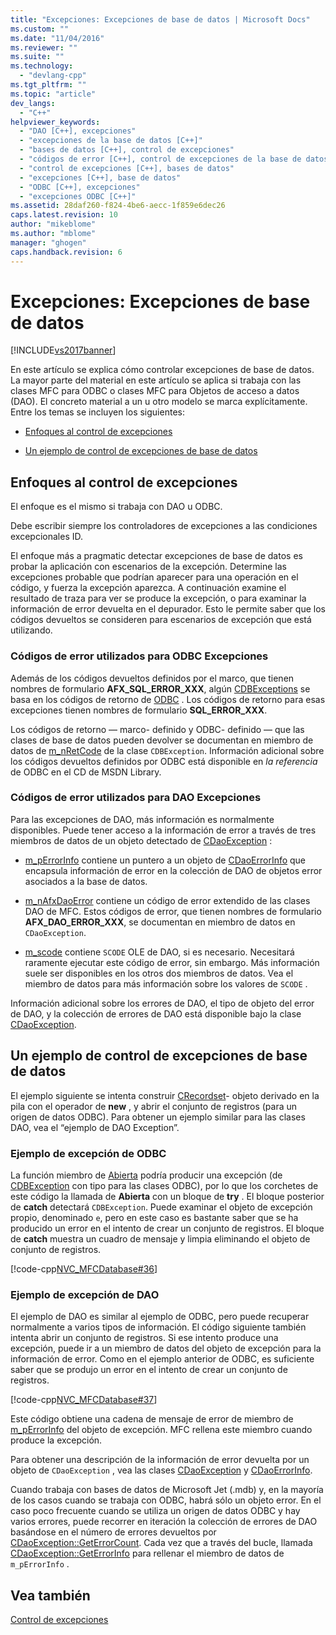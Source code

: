 ```yaml
---
title: "Excepciones: Excepciones de base de datos | Microsoft Docs"
ms.custom: ""
ms.date: "11/04/2016"
ms.reviewer: ""
ms.suite: ""
ms.technology: 
  - "devlang-cpp"
ms.tgt_pltfrm: ""
ms.topic: "article"
dev_langs: 
  - "C++"
helpviewer_keywords: 
  - "DAO [C++], excepciones"
  - "excepciones de la base de datos [C++]"
  - "bases de datos [C++], control de excepciones"
  - "códigos de error [C++], control de excepciones de la base de datos"
  - "control de excepciones [C++], bases de datos"
  - "excepciones [C++], base de datos"
  - "ODBC [C++], excepciones"
  - "excepciones ODBC [C++]"
ms.assetid: 28daf260-f824-4be6-aecc-1f859e6dec26
caps.latest.revision: 10
author: "mikeblome"
ms.author: "mblome"
manager: "ghogen"
caps.handback.revision: 6
---
```

# Excepciones: Excepciones de base de datos
[!INCLUDE[vs2017banner](../assembler/inline/includes/vs2017banner.md)]

En este artículo se explica cómo controlar excepciones de base de datos.  La mayor parte del material en este artículo se aplica si trabaja con las clases MFC para ODBC o clases MFC para Objetos de acceso a datos \(DAO\).  El concreto material a un u otro modelo se marca explícitamente.  Entre los temas se incluyen los siguientes:  
  
-   [Enfoques al control de excepciones](#_core_approaches_to_exception_handling)  
  
-   [Un ejemplo de control de excepciones de base de datos](#_core_a_database_exception.2d.handling_example)  
  
##  <a name="_core_approaches_to_exception_handling"></a> Enfoques al control de excepciones  
 El enfoque es el mismo si trabaja con DAO u ODBC.  
  
 Debe escribir siempre los controladores de excepciones a las condiciones excepcionales ID.  
  
 El enfoque más a pragmatic detectar excepciones de base de datos es probar la aplicación con escenarios de la excepción.  Determine las excepciones probable que podrían aparecer para una operación en el código, y fuerza la excepción aparezca.  A continuación examine el resultado de traza para ver se produce la excepción, o para examinar la información de error devuelta en el depurador.  Esto le permite saber que los códigos devueltos se consideren para escenarios de excepción que está utilizando.  
  
### Códigos de error utilizados para ODBC Excepciones  
 Además de los códigos devueltos definidos por el marco, que tienen nombres de formulario **AFX\_SQL\_ERROR\_XXX**, algún [CDBExceptions](../mfc/reference/cdbexception-class.md) se basa en los códigos de retorno de [ODBC](../data/odbc/odbc-basics.md) .  Los códigos de retorno para esas excepciones tienen nombres de formulario **SQL\_ERROR\_XXX**.  
  
 Los códigos de retorno — marco\- definido y ODBC\- definido — que las clases de base de datos pueden devolver se documentan en miembro de datos de [m\_nRetCode](../Topic/CDBException::m_nRetCode.md) de la clase `CDBException`.  Información adicional sobre los códigos devueltos definidos por ODBC está disponible en *la referencia* de ODBC en el CD de MSDN Library.  
  
### Códigos de error utilizados para DAO Excepciones  
 Para las excepciones de DAO, más información es normalmente disponibles.  Puede tener acceso a la información de error a través de tres miembros de datos de un objeto detectado de [CDaoException](../mfc/reference/cdaoexception-class.md) :  
  
-   [m\_pErrorInfo](../Topic/CDaoException::m_pErrorInfo.md) contiene un puntero a un objeto de [CDaoErrorInfo](../mfc/reference/cdaoerrorinfo-structure.md) que encapsula información de error en la colección de DAO de objetos error asociados a la base de datos.  
  
-   [m\_nAfxDaoError](../Topic/CDaoException::m_nAfxDaoError.md) contiene un código de error extendido de las clases DAO de MFC.  Estos códigos de error, que tienen nombres de formulario **AFX\_DAO\_ERROR\_XXX**, se documentan en miembro de datos en `CDaoException`.  
  
-   [m\_scode](../Topic/CDaoException::m_scode.md) contiene `SCODE` OLE de DAO, si es necesario.  Necesitará raramente ejecutar este código de error, sin embargo.  Más información suele ser disponibles en los otros dos miembros de datos.  Vea el miembro de datos para más información sobre los valores de `SCODE` .  
  
 Información adicional sobre los errores de DAO, el tipo de objeto del error de DAO, y la colección de errores de DAO está disponible bajo la clase [CDaoException](../mfc/reference/cdaoexception-class.md).  
  
##  <a name="_core_a_database_exception.2d.handling_example"></a> Un ejemplo de control de excepciones de base de datos  
 El ejemplo siguiente se intenta construir [CRecordset](../mfc/reference/crecordset-class.md)\- objeto derivado en la pila con el operador de **new** , y abrir el conjunto de registros \(para un origen de datos ODBC\).  Para obtener un ejemplo similar para las clases DAO, vea el “ejemplo de DAO Exception”.  
  
### Ejemplo de excepción de ODBC  
 La función miembro de [Abierta](../Topic/CRecordset::Open.md) podría producir una excepción \(de [CDBException](../mfc/reference/cdbexception-class.md) con tipo para las clases ODBC\), por lo que los corchetes de este código la llamada de **Abierta** con un bloque de **try** .  El bloque posterior de **catch** detectará `CDBException`.  Puede examinar el objeto de excepción propio, denominado `e`, pero en este caso es bastante saber que se ha producido un error en el intento de crear un conjunto de registros.  El bloque de **catch** muestra un cuadro de mensaje y limpia eliminando el objeto de conjunto de registros.  
  
 [!code-cpp[NVC_MFCDatabase#36](../mfc/codesnippet/CPP/exceptions-database-exceptions_1.cpp)]  
  
### Ejemplo de excepción de DAO  
 El ejemplo de DAO es similar al ejemplo de ODBC, pero puede recuperar normalmente a varios tipos de información.  El código siguiente también intenta abrir un conjunto de registros.  Si ese intento produce una excepción, puede ir a un miembro de datos del objeto de excepción para la información de error.  Como en el ejemplo anterior de ODBC, es suficiente saber que se produjo un error en el intento de crear un conjunto de registros.  
  
 [!code-cpp[NVC_MFCDatabase#37](../mfc/codesnippet/CPP/exceptions-database-exceptions_2.cpp)]  
  
 Este código obtiene una cadena de mensaje de error de miembro de [m\_pErrorInfo](../Topic/CDaoException::m_pErrorInfo.md) del objeto de excepción.  MFC rellena este miembro cuando produce la excepción.  
  
 Para obtener una descripción de la información de error devuelta por un objeto de `CDaoException` , vea las clases [CDaoException](../mfc/reference/cdaoexception-class.md) y [CDaoErrorInfo](../mfc/reference/cdaoerrorinfo-structure.md).  
  
 Cuando trabaja con bases de datos de Microsoft Jet \(.mdb\) y, en la mayoría de los casos cuando se trabaja con ODBC, habrá sólo un objeto error.  En el caso poco frecuente cuando se utiliza un origen de datos ODBC y hay varios errores, puede recorrer en iteración la colección de errores de DAO basándose en el número de errores devueltos por [CDaoException::GetErrorCount](../Topic/CDaoException::GetErrorCount.md).  Cada vez que a través del bucle, llamada [CDaoException::GetErrorInfo](../Topic/CDaoException::GetErrorInfo.md) para rellenar el miembro de datos de `m_pErrorInfo` .  
  
## Vea también  
 [Control de excepciones](../mfc/exception-handling-in-mfc.md)